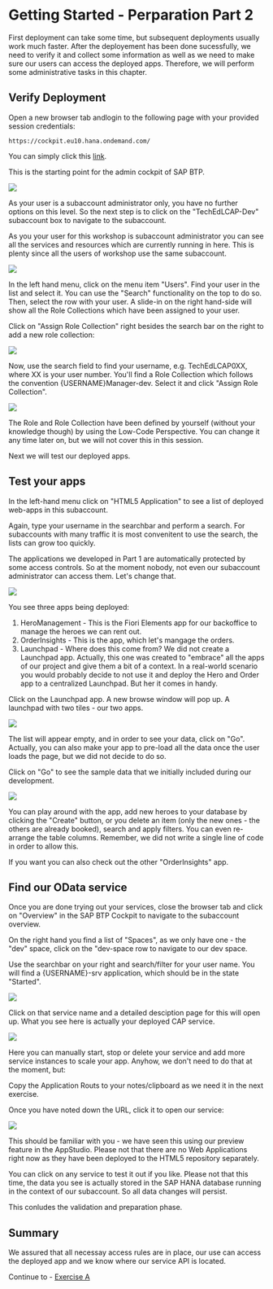 # Getting Started - Perparation Part 2

First deployment can take some time, but subsequent deployments usually work much faster. After the deployement has been done sucessfully, we need to verify it and collect some information as well as we need to make sure our users can access the deployed apps. 
Therefore, we will perform some administrative tasks in this chapter.


## Verify Deployment

Open a new browser tab andlogin to the following page with your provided session credentials:

```URL
https://cockpit.eu10.hana.ondemand.com/
```
You can simply click this [link](https://cockpit.eu10.hana.ondemand.com/).

This is the starting point for the admin cockpit of SAP BTP.

![](/exercises/exPrep/images/Prep_01.png)

As your user is a subaccount administrator only, you have no further options on this level. So the next step is to click on the "TechEdLCAP-Dev" subaccount box to navigate to the subaccount.

As you your user for this workshop is subaccount administrator you can see all the services and resources which are currently running in here. This is plenty since all the users of workshop use the same subaccount.

![](/exercises/exPrep/images/Prep_02.png)

In the left hand menu, click  on the menu item "Users". Find your user in the list and select it. You can use the "Search" functionality on the top to do so. Then, select the row with your user. A slide-in on the right hand-side will show all the Role Collections which have been assigned to your user.

Click on "Assign Role Collection" right besides the search bar on the right to add a new role collection:

![](/exercises/exPrep/images/Prep_03.png)

Now, use the search field to find your username, e.g. TechEdLCAP0XX, where XX is your user number. You'll find a Role Collection which follows the convention {USERNAME}Manager-dev. Select it and click "Assign Role Collection". 

![](/exercises/exPrep/images/Prep_04.png)

The Role and Role Collection have been defined by yourself (without your knowledge though) by using the Low-Code Perspective. You can change it any time later on, but we will not cover this in this session.

Next we will test our deployed apps.

## Test your apps

In the left-hand menu click on "HTML5 Application" to see a list of deployed web-apps in this subaccount.

Again, type your username in the searchbar and perform a search. For subaccounts with many traffic it is most convenitent to use the search, the lists can grow too quickly. 

The applications we developed in Part 1 are automatically protected by some access controls. So at the moment nobody, not even our subaccount administrator can access them. Let's change that.

![](/exercises/exPrep/images/Prep_05.png)

You see three apps being deployed:
1. HeroManagement - This is the Fiori Elements app for our backoffice to manage the heroes we can rent out.
2. OrderInsights - This is the app, which let's mangage the orders.
3. Launchpad - Where does this come from? We did not create a Launchpad app. Actually, this one was created to "embrace" all the apps of our project and give them a bit of a context. In a real-world scenario you would probably decide to not use it and deploy the Hero and Order app to a centralized Launchpad. But her it comes in handy.

Click on the Launchpad app. A new browse window will pop up. A launchpad with two tiles - our two apps.

![](/exercises/exPrep/images/Prep_06.png)

The list will appear empty, and in order to see your data, click on "Go". Actually, you can also make your app to pre-load all the data once the user loads the page, but we did not decide to do so.

Click on "Go" to see the sample data that we initially included during our development.

![](/exercises/exPrep/images/Prep_06.png)

You can play around with the app, add new heroes to your database by clicking the "Create" button, or you delete an item (only the new ones - the others are already booked), search and apply filters. You can even re-arrange the table columns. Remember, we did not write a single line of code in order to allow this.

If you want you can also check out the other "OrderInsights" app.

## Find our OData service

Once you are done trying out your services, close the browser tab and click on "Overview" in the SAP BTP Cockpit to navigate to the subaccount overview.

On the right hand you find a list of "Spaces", as we only have one - the "dev" space, click on the "dev-space row to navigate to our dev space.

Use the searchbar on your right and search/filter for your user name. You will find a {USERNAME}-srv application, which should be in the state "Started".

![](/exercises/exPrep/images/Prep_08.png)

Click on that service name and a detailed desciption page for this will open up.
What you see here is actually your deployed CAP service. 

![](/exercises/exPrep/images/Prep_09.png)

Here you can manually start, stop or delete your service and add more service instances to scale your app. Anyhow, we don't need to do that at the moment, but:

Copy the Application Routs to your notes/clipboard as we need it in the next exercise.

Once you have noted down the URL, click it to open our service:

![](/exercises/exPrep/images/Prep_10.png)

This should be familiar with you - we have seen this using our preview feature in the AppStudio. Please not that there are no Web Applications right now as they have been deployed to the HTML5 repository separately.

You can click on any service to test it out if you like. Please not that this time, the data you see is actually stored in the SAP HANA database running in the context of our subaccount. So all data changes will persist.

This conludes the validation and preparation phase.

## Summary
We assured that all necessay access rules are in place, our use can access the deployed app and we know where our service API is located.

Continue to - [Exercise A](../exA/README.md)

